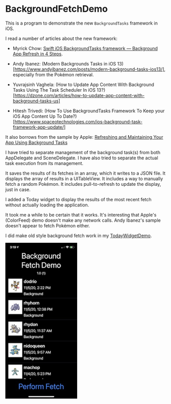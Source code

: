 # BackgroundFetchDemo

This is a program to demonstrate the new `BackgroundTasks` framework in iOS. 

I read a number of articles about the new framework:

* Myrick Chow: [Swift iOS BackgroundTasks framework — Background App Refresh in 4 Steps](https://itnext.io/swift-ios-13-backgroundtasks-framework-background-app-refresh-in-4-steps-3da32e65bc3d).

* Andy Ibanez: (Modern Backgrounds Tasks in iOS 13)[https://www.andyibanez.com/posts/modern-background-tasks-ios13/], especially from the Pokémon retrieval.

* Yuvrajsinh Vaghela: (How to Update App Content With Background Tasks Using The Task Scheduler In iOS 13?)[https://dzone.com/articles/how-to-update-app-content-with-background-tasks-us]

* Hitesh Trivedi: (How To Use BackgroundTasks Framework To Keep your iOS App Content Up To Date?)[https://www.spaceotechnologies.com/ios-background-task-framework-app-update/]

It also borrows from the sample by Apple: [Refreshing and Maintaining Your App Using Background Tasks](https://developer.apple.com/documentation/backgroundtasks/refreshing_and_maintaining_your_app_using_background_tasks)

I have tried to separate management of the background task(s) from both AppDelegate and SceneDelegate. I have also tried to separate the actual task execution from its management.

It saves the results of its fetches in an array, which it writes to a JSON file. It displays the array of results in a UITableView. It includes a way to manually fetch a random Pokémon. It includes pull-to-refresh to update the display, just in case.

I added a Today widget to display the results of the most recent fetch without actually loading the application.

It took me a while to be certain that it works. It's interesting that Apple's (ColorFeed) demo doesn't make any network calls. Andy Ibanez's sample doesn't appear to fetch Pokémon either.

I did make old style background fetch work in my [TodayWidgetDemo](https://github.com/bwake2012/TodayWidgetDemo).

![Background Fetch Demo Screenshot](./simulatorScreenShot.jpg?raw=true?raw=true "Background Fetch Demo Screenshot")
